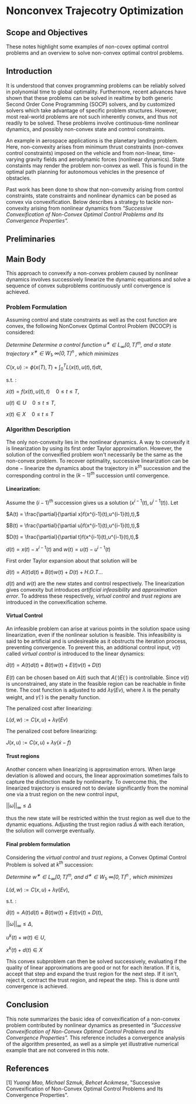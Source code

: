 # Nonconvex Trajecotry Optimization

## Scope and Objectives
These notes highlight some examples of non-covex optimal control problems and an overview to solve non-convex optimal control problems.

## Introduction
It is understood that convex programming problems can be reliably solved in polynomial time to global optimality. Furthermore, recent advances have shown that these problems can be solved in realtime by both generic Second Order Cone Programming (SOCP) solvers, and by customized solvers which take advantage of specific problem structures. However, most real-world problems are not such inherently convex, and thus not readily to be solved. These problems involve continuous-time nonlinear dynamics, and possibly non-convex state and control constraints.

An example in aerospace applications is the planetary landing problem. Here, non-convexity arises from minimum thrust constraints (non-convex control constraints) imposed on the vehicle and from non-linear, time-varying gravity fields and aerodynamic forces (nonlinear dynamics). State constaints may render the problem non-convex as well. This is found in the optimal path planning for autonomous vehicles in the presence of obstacles.

Past work has been done to show that non-convexity arising from control constraints, state constraints and nonlinear dynamics can be posed as convex via convexification. Below describes a strategy to tackle non-convexity arising from nonlinear dynamics from *"Successive Convexification of Non-Convex Optimal Control Problems and Its Convergence Properties".*

## Preliminaries

## Main Body
This approach to convexify a non-convex problem caused by nonlinear dynamics involves successively linearize the dynamic equations and solve a sequence of convex subproblems continuously until convergence is achieved.

### Problem Formulation
Assuming control and state constraints as well as the cost function are convex, the following NonConvex Optimal Control Problem (NCOCP) is considered:

*Determine Determine a control function $u^∗ ∈ L_∞[0,T]^m$, and a state trajectory $x^∗ ∈ W_1,∞[0,T]^n$
, which minimizes*

$C(x,u) := ϕ(x(T),T) +\int_0^TL(x(t),u(t),t) dt,$

s.t. :

$\dot x(t) = f(x(t),u(t),t) \quad 0 ≤ t ≤ T,$

$u(t) ∈ U \quad 0 ≤ t ≤ T,$

$x(t) ∈ X \quad 0 ≤ t ≤ T$

### Algorithm Description
The only non-convexity lies in the nonlinear dynamics. A way to convexify it is linearization by using its first order Taylor approximation. However, the solution of the convexified problem won't necessarily be the same as the non-convex problem. To recover optimality, successive linearization can be done $-$ linearize the dynamics about the trajectory in $k^{th}$ succession and the corresponding control in the $(k-1)^{th}$ succession until convergence.

#### Linearization:

Assume the $(i-1)^{th}$ succession gives us a solution $(x^{i-1}(t),u^{i-1}(t))$. Let

$A(t) = \frac{\partial}{\partial x}f(x^{i-1}(t),u^{i-1}(t),t),$

$B(t) = \frac{\partial}{\partial u}f(x^{i-1}(t),u^{i-1}(t),t),$

$D(t) = \frac{\partial}{\partial t}f(x^{i-1}(t),u^{i-1}(t),t),$

$d(t) = x(t) - x^{i-1}(t)$ and $w(t) = u(t) - u^{i-1}(t)$

First order Taylor expansion about that solution will be

$\dot d(t) = A(t)d(t) + B(t)w(t) + D(t) + H.O.T...$

$d(t)$ and $w(t)$ are the new states and control respectively. The linearization gives convexity but introduces *artificial infeasibility* and *approximation error*. To address these respectively, *virtual control* and *trust regions* are introduced in the convexification scheme.

#### Virtual Control
An infeasible problem can arise at various points in the solution space using linearization, even if the nonlinear solution is feasible. This infeasibility is said to be artificial and is undesireable as it obstructs the iteration process, preventing convergence. To prevent this, an additional control input, $v(t)$ called *virtual control* is introduced to the linear dynamics:

$\dot d(t) = A(t)d(t) + B(t)w(t) + E(t)v(t) + D(t)$

$E(t)$ can be chosen based on $A(t)$ such that $A(^.)E(^.)$ is controllable. Since $v(t)$ is unconstrained,
any state in the feasible region can be reachable in finite time. The cost function is adjusted to add $\lambda \gamma (Ev)$, where $\lambda$ is the penalty weight, and $\gamma(^.)$ is the penalty function.

The penalized cost after linearizing: 

$L(d,w) := C(x,u) + \lambda \gamma (Ev)$

The penalized cost before linearizing: 

$J(x,u) := C(x,u) +\lambda \gamma (\dot x− f)$

#### Trust regions
Another concern when linearizing is approximation errors. When large deviation is allowed and occurs, the linear approximation sometimes fails to capture the distinction made by nonlinearity. To overcome this, the linearized trajectory is ensured not to deviate significantly from the nominal one via a trust region on the new control input, 

$||\omega||_∞ ≤ \Delta$ 

thus the new state will be restricted within the trust region as well due to the dynamic equations. Adjusting the trust region radius $\Delta$ with each iteration, the solution will converge eventually.

#### Final problem formulation
Considering the *virtual control* and *trust regions*, a Convex Optimal Control Problem is solved at $k^{th}$ succession:

*Determine $w^∗ ∈ L_∞[0,T]^m$, and $d^∗ ∈ W_1,∞[0,T]^n$
, which minimizes*
 
$L(d,w) := C(x,u) + \lambda \gamma (Ev)$,

s.t. : 

$\dot d(t) = A(t)d(t) + B(t)w(t) + E(t)v(t) + D(t),$

$||\omega||_∞ ≤ \Delta,$

$u^k(t)+w(t) ∈ U,$

$x^k(t)+d(t)∈X$

This convex subproblem can then be solved successively, evaluating if the quality of linear approximations are good or not for each iteration. If it is, accept that step and expand the trust region for the next step. If it isn't, reject it, contract the trust region, and repeat the step. This is done until convergence is achieved.

## Conclusion
This note summarizes the basic idea of convexification of a non-convex problem contributed by nonlinear dynamics as presented in *"Successive Convexification of Non-Convex Optimal Control Problems and Its Convergence Properties".* This reference includes a convergence analysis of the algorithm presented, as well as a simple yet illustrative numerical example that are not convered in this note.
## References
[1] *Yuanqi Mao, Michael Szmuk, Behcet Acıkmese*, "Successive Convexification of Non-Convex Optimal Control Problems and Its Convergence Properties".